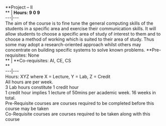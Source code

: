 **Project – II  
** | **Hours: 9 0 9**  
---|---  
The aim of the course is to fine tune the general computing skills of the students in a specific area and exercise their communication skills. It will allow students to choose a specific area of study of interest to them and to choose a method of working which is suited to their area of study. Thus some may adopt a research-oriented approach whilst others may concentrate on building specific systems to solve known problems. 
**Pre-requisites: None  
** | **Co-requisites: AI, CE, CS  
**  
---|---  
Hours: XYZ where X = Lecture, Y = Lab, Z = Credit  
All hours are per week.  
3 Lab hours constitute 1 credit hour  
1 credit hour implies 1 lecture of 50mins per academic week. 16 weeks in total.  
Pre-Requisite courses are courses required to be completed before this course may be taken  
Co-Requisite courses are courses required to be taken along with this course
